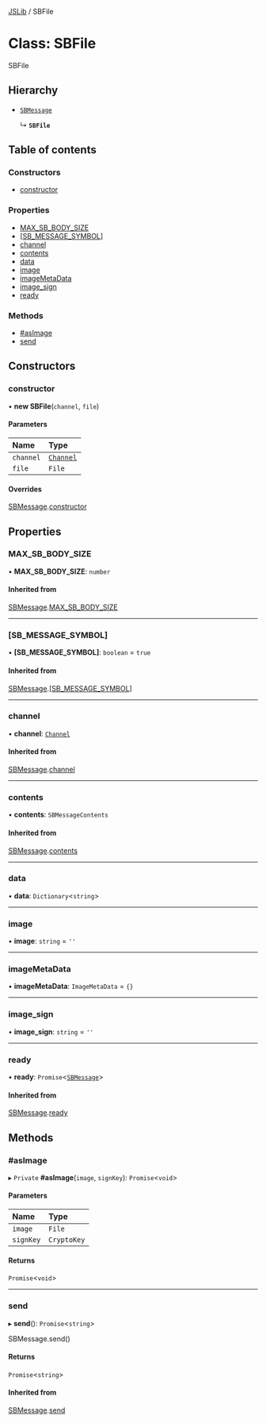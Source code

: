 [JSLib](../README.md) / SBFile

# Class: SBFile

SBFile

## Hierarchy

- [`SBMessage`](SBMessage.md)

  ↳ **`SBFile`**

## Table of contents

### Constructors

- [constructor](SBFile.md#constructor)

### Properties

- [MAX\_SB\_BODY\_SIZE](SBFile.md#max_sb_body_size)
- [[SB\_MESSAGE\_SYMBOL]](SBFile.md#[sb_message_symbol])
- [channel](SBFile.md#channel)
- [contents](SBFile.md#contents)
- [data](SBFile.md#data)
- [image](SBFile.md#image)
- [imageMetaData](SBFile.md#imagemetadata)
- [image\_sign](SBFile.md#image_sign)
- [ready](SBFile.md#ready)

### Methods

- [#asImage](SBFile.md##asimage)
- [send](SBFile.md#send)

## Constructors

### constructor

• **new SBFile**(`channel`, `file`)

#### Parameters

| Name | Type |
| :------ | :------ |
| `channel` | [`Channel`](Channel.md) |
| `file` | `File` |

#### Overrides

[SBMessage](SBMessage.md).[constructor](SBMessage.md#constructor)

## Properties

### MAX\_SB\_BODY\_SIZE

• **MAX\_SB\_BODY\_SIZE**: `number`

#### Inherited from

[SBMessage](SBMessage.md).[MAX_SB_BODY_SIZE](SBMessage.md#max_sb_body_size)

___

### [SB\_MESSAGE\_SYMBOL]

• **[SB\_MESSAGE\_SYMBOL]**: `boolean` = `true`

#### Inherited from

[SBMessage](SBMessage.md).[[SB_MESSAGE_SYMBOL]](SBMessage.md#[sb_message_symbol])

___

### channel

• **channel**: [`Channel`](Channel.md)

#### Inherited from

[SBMessage](SBMessage.md).[channel](SBMessage.md#channel)

___

### contents

• **contents**: `SBMessageContents`

#### Inherited from

[SBMessage](SBMessage.md).[contents](SBMessage.md#contents)

___

### data

• **data**: `Dictionary`<`string`\>

___

### image

• **image**: `string` = `''`

___

### imageMetaData

• **imageMetaData**: `ImageMetaData` = `{}`

___

### image\_sign

• **image\_sign**: `string` = `''`

___

### ready

• **ready**: `Promise`<[`SBMessage`](SBMessage.md)\>

#### Inherited from

[SBMessage](SBMessage.md).[ready](SBMessage.md#ready)

## Methods

### #asImage

▸ `Private` **#asImage**(`image`, `signKey`): `Promise`<`void`\>

#### Parameters

| Name | Type |
| :------ | :------ |
| `image` | `File` |
| `signKey` | `CryptoKey` |

#### Returns

`Promise`<`void`\>

___

### send

▸ **send**(): `Promise`<`string`\>

SBMessage.send()

#### Returns

`Promise`<`string`\>

#### Inherited from

[SBMessage](SBMessage.md).[send](SBMessage.md#send)
